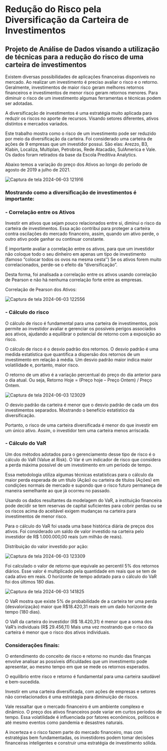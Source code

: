 # Redução do Risco pela Diversificação da Carteira de Investimentos
## Projeto de Análise de Dados visando a utilização de técnicas para a redução do risco de uma carteira de investimentos

Existem diversas possibilidades de aplicações financeiras disponíveis no mercado. Ao realizar um investimento é preciso avaliar o risco e o retorno. Geralmente, investimentos de maior risco geram melhores retornos financeiros e investimentos de menor risco geram retornos menores. Para diminuir o risco de um investimento algumas ferramentas e técnicas podem ser adotadas.

A diversificação de investimentos é uma estratégia muito aplicada para reduzir os riscos no aporte de recursos. Visando setores diferentes, ativos distintos e mercados variados.

Este trabalho mostra como o risco de um investimento pode ser reduzido por meio da diversificação da carteira.
Foi considerado uma carteira de ações de 9 empresas que um investidor possui. São elas: Arezzo, B3, Klabin, Localiza, Multiplan, Petrobras, Rede Atacadão, SulAmerica e Vale. Os dados foram retirados da base da Escola Preditiva Analytics.

Abaixo temos a variação do preço dos Ativos ao longo do período de agosto de 2019 a julho de 2021. 

![Captura de tela 2024-06-03 121916](https://github.com/marciacf/Analise_de_Dados_Projeto_Turnover/assets/102993177/de7ed5b5-4d57-47da-a549-90d13a5ed7b9)

### Mostrando como a diversificação de investimentos é importante:

###  -   Correlação entre os Ativos

Investir em ativos que sejam pouco relacionados entre si, diminui o risco da carteira de investimentos. Essa ação contribui para proteger a carteira contra oscilações do mercado financeiro, assim, quando um ativo perde, o outro ativo pode ganhar ou continuar constante. 

É importante avaliar a correlação entre os ativos, para que um investidor não coloque todo o seu dinheiro em apenas um tipo de investimento (famoso “colocar todos os ovos na mesma cesta’’)
Se os ativos forem muito correlacionados, perde-se o efeito da “diversificação”.

Desta forma, foi analisada a correlação entre os ativos usando correlação de Pearson e não há nenhuma correlação forte entre as empresas.

Correlação de Pearson dos Ativos:

![Captura de tela 2024-06-03 122556](https://github.com/marciacf/Analise_de_Dados_Projeto_Turnover/assets/102993177/ba500aa5-e4c0-4d6f-a007-5d04d48fc276)

 ###  -  Cálculo do risco
 
O cálculo de risco é fundamental para uma carteira de investimentos, pois permite ao investidor avaliar e gerenciar os possíveis perigos associados aos ativos, ajudando a equilibrar o potencial de retorno com a exposição ao risco.

O cálculo de risco é o desvio padrão dos retornos. O desvio padrão é uma medida estatística que quantifica a dispersão dos retornos de um investimento em relação à média. Um desvio padrão maior indica maior volatilidade e, portanto, maior risco.

O retorno de um ativo é a variação percentual do preço do dia anterior para o dia atual. Ou seja, Retorno Hoje = (Preço hoje – Preço Ontem) / Preço Ontem.

![Captura de tela 2024-06-03 123029](https://github.com/marciacf/Analise_de_Dados_Projeto_Turnover/assets/102993177/bea0a8d4-0a8b-421f-ae05-6a02108f1f8d)

O desvio padrão da carteira é menor que o desvio padrão de cada um dos investimentos separados. Mostrando o benefício estatístico da diversificação.  

Portanto, o risco de uma carteira diversificada é menor do que investir em um único ativo. Assim, o investidor tem uma carteira menos arriscada.

 ### - Cálculo do VaR
 
Um dos métodos adotados para o gerenciamento desse tipo de risco é o cálculo do VaR (Value at Risk). O Var é um indicador de risco que considera a perda máxima possível de um investimento em um período de tempo.

Essa metodologia utiliza algumas técnicas estatísticas para o cálculo da maior perda esperada de um título (Ação) ou carteira de títulos (Ações) em condições normais de mercado e supondo que o risco futuro permaneça de maneira semelhante ao que já ocorreu no passado.

Usando os dados resultantes da modelagem do VaR, a instituição financeira pode decidir se tem reservas de capital suficientes para cobrir perdas ou se os riscos acima do aceitável exigem mudanças na carteira para investimentos de menor risco.

Para o cálculo do VaR foi usada uma base histórica diária de preços dos ativos.
Foi considerado um saldo de valor investido na carteira pelo investidor de R$ 1.000.000,00 reais (um milhão de reais).

Distribuição do valor investido por ação:

![Captura de tela 2024-06-03 123309](https://github.com/marciacf/Analise_de_Dados_Projeto_Turnover/assets/102993177/c5015f51-2ef0-4956-a66f-b82faf3113f0)

Foi calculado o valor de retorno que equivale ao percentil 5% dos retornos diários. Esse valor é multiplicado pela quantidade em reais que se tem de cada ativo em reais. 
O horizonte de tempo adotado para o cálculo do VaR foi dos últimos 180 dias.

![Captura de tela 2024-06-03 141825](https://github.com/marciacf/Analise_de_Dados_Projeto_Turnover/assets/102993177/7c0466cf-5c25-4668-a517-082a794f0d0f)

O VaR mostra que existe 5% de probabilidade de a carteira ter uma perda (desvalorização) maior que R$18.420,31 reais em um dado horizonte de tempo (180 dias).

O VaR da carteira do investidor (R$ 18.420,31) é menor que a soma dos VaR’s individuais (R$ 29.456,11)
Mais uma vez mostrando que o risco da carteira é menor que o risco dos ativos individuais.

### Considerações finais:

O entendimento do conceito de risco e retorno no mundo das finanças envolve analisar as possíveis dificuldades que um investimento pode apresentar, ao mesmo tempo em que se mede os retornos esperados.

O equilíbrio entre risco e retorno é fundamental para uma carteira saudável e bem-sucedida.

Investir em uma carteira diversificada, com ações de empresas e setores não correlacionados é uma estratégia para diminuição de riscos.

Vale ressaltar que o mercado financeiro é um ambiente complexo e dinâmico. O preço dos ativos financeiros pode variar em curtos períodos de tempo. Essa volatilidade é influenciada por fatores econômicos, políticos e até mesmo eventos como pandemia e desastres naturais. 

A incerteza e o risco fazem parte do mercado financeiro, mas com estratégias bem fundamentadas, os investidores podem tomar decisões financeiras inteligentes e construir uma estratégia de investimento sólida.




